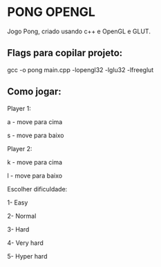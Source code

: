 # PONG OPENGL

Jogo Pong, criado usando c++ e OpenGL e GLUT.

## Flags para copilar projeto:
gcc -o pong main.cpp -lopengl32 -lglu32 -lfreeglut

## Como jogar:

Player 1:

a - move para cima 

s - move para baixo

Player 2:

k - move para cima

l - move para baixo

Escolher dificuldade:

1- Easy

2- Normal

3- Hard

4- Very hard

5- Hyper hard







